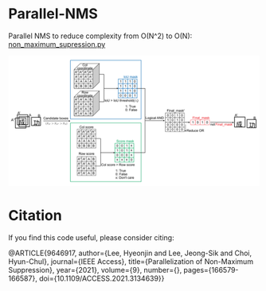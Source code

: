 # Parallel-NMS
Parallel NMS to reduce complexity from O(N^2) to O(N): [non_maximum_supression.py](https://github.com/hyeonjinXZ/Parallel-NMS/blob/main/non_maximum_supression.py)

![alt text](https://github.com/hyeonjinXZ/Parallel-NMS/blob/main/parallel_nms.png "Parallel_NMS")

# Citation
If you find this code useful, please consider citing:

@ARTICLE{9646917,
  author={Lee, Hyeonjin and Lee, Jeong-Sik and Choi, Hyun-Chul},
  journal={IEEE Access}, 
  title={Parallelization of Non-Maximum Suppression}, 
  year={2021},
  volume={9},
  number={},
  pages={166579-166587},
  doi={10.1109/ACCESS.2021.3134639}}
